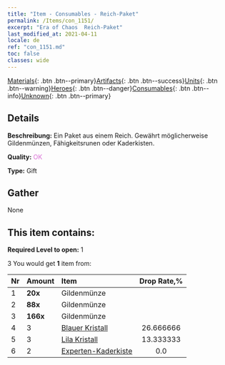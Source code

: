 ```yaml
---
title: "Item - Consumables - Reich-Paket"
permalink: /Items/con_1151/
excerpt: "Era of Chaos  Reich-Paket"
last_modified_at: 2021-04-11
locale: de
ref: "con_1151.md"
toc: false
classes: wide
---
```

 [Materials](/de/Items/){: .btn .btn--primary}[Artifacts](/de/Items/Artifacts/){: .btn .btn--success}[Units](/de/Items/Units/){: .btn .btn--warning}[Heroes](/de/Items/Heroes/){: .btn .btn--danger}[Consumables](/de/Items/Consumables/){: .btn .btn--info}[Unknown](/de/Items/Unknown/){: .btn .btn--primary}

## Details
 **Beschreibung:** Ein Paket aus einem Reich. Gewährt möglicherweise Gildenmünzen, Fähigkeitsrunen oder Kaderkisten.

 **Quality:** <span style="color: #DA70D6">OK</span>

 **Type:** Gift

## Gather

  None

## This item contains:

 **Required Level to open:** 1

 3 You would get **1** item  from:

  | Nr | Amount |     Item    | Drop Rate,% |
  |:---|:-------|:------------|:---------:|
  | 1 |  **20x** | Gildenmünze |  | 26.666666 | 
  | 2 |  **88x** | Gildenmünze |  | 20.0 | 
  | 3 |  **166x** | Gildenmünze |  | 13.333333 | 
  | 4 | 3 | [Blauer Kristall](/de/Items/con_716/) | 26.666666 | 
  | 5 | 3 | [Lila Kristall](/de/Items/con_720/) | 13.333333 | 
  | 6 | 2 | [Experten-Kaderkiste](/de/Items/con_776/) | 0.0 | 
